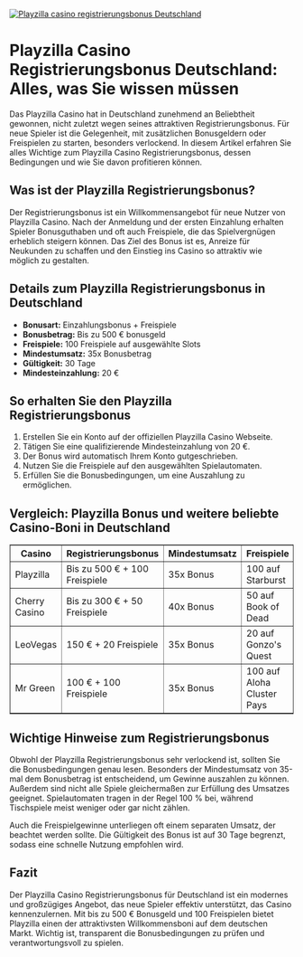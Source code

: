 [![Playzilla casino registrierungsbonus Deutschland](https://123-caf.pages.dev/gitsignup.png)](https://vrmoo.ru/Bt82HjjY)

<h1>Playzilla Casino Registrierungsbonus Deutschland: Alles, was Sie wissen müssen</h1>  <p>Das Playzilla Casino hat in Deutschland zunehmend an Beliebtheit gewonnen, nicht zuletzt wegen seines attraktiven Registrierungsbonus. Für neue Spieler ist die Gelegenheit, mit zusätzlichen Bonusgeldern oder Freispielen zu starten, besonders verlockend. In diesem Artikel erfahren Sie alles Wichtige zum Playzilla Casino Registrierungsbonus, dessen Bedingungen und wie Sie davon profitieren können.</p>  <h2>Was ist der Playzilla Registrierungsbonus?</h2>  <p>Der Registrierungsbonus ist ein Willkommensangebot für neue Nutzer von Playzilla Casino. Nach der Anmeldung und der ersten Einzahlung erhalten Spieler Bonusguthaben und oft auch Freispiele, die das Spielvergnügen erheblich steigern können. Das Ziel des Bonus ist es, Anreize für Neukunden zu schaffen und den Einstieg ins Casino so attraktiv wie möglich zu gestalten.</p>  <h2>Details zum Playzilla Registrierungsbonus in Deutschland</h2>  <ul>   <li><strong>Bonusart:</strong> Einzahlungsbonus + Freispiele</li>   <li><strong>Bonusbetrag:</strong> Bis zu 500 € bonusgeld</li>   <li><strong>Freispiele:</strong> 100 Freispiele auf ausgewählte Slots</li>   <li><strong>Mindestumsatz:</strong> 35x Bonusbetrag</li>   <li><strong>Gültigkeit:</strong> 30 Tage</li>   <li><strong>Mindesteinzahlung:</strong> 20 €</li> </ul>  <h2>So erhalten Sie den Playzilla Registrierungsbonus</h2>  <ol>   <li>Erstellen Sie ein Konto auf der offiziellen Playzilla Casino Webseite.</li>   <li>Tätigen Sie eine qualifizierende Mindesteinzahlung von 20 €.</li>   <li>Der Bonus wird automatisch Ihrem Konto gutgeschrieben.</li>   <li>Nutzen Sie die Freispiele auf den ausgewählten Spielautomaten.</li>   <li>Erfüllen Sie die Bonusbedingungen, um eine Auszahlung zu ermöglichen.</li> </ol>  <h2>Vergleich: Playzilla Bonus und weitere beliebte Casino-Boni in Deutschland</h2>  <table border="1" cellpadding="8" cellspacing="0">   <thead>     <tr>       <th>Casino</th>       <th>Registrierungsbonus</th>       <th>Mindestumsatz</th>       <th>Freispiele</th>     </tr>   </thead>   <tbody>     <tr>       <td>Playzilla</td>       <td>Bis zu 500 € + 100 Freispiele</td>       <td>35x Bonus</td>       <td>100 auf Starburst</td>     </tr>     <tr>       <td>Cherry Casino</td>       <td>Bis zu 300 € + 50 Freispiele</td>       <td>40x Bonus</td>       <td>50 auf Book of Dead</td>     </tr>     <tr>       <td>LeoVegas</td>       <td>150 € + 20 Freispiele</td>       <td>35x Bonus</td>       <td>20 auf Gonzo's Quest</td>     </tr>     <tr>       <td>Mr Green</td>       <td>100 € + 100 Freispiele</td>       <td>35x Bonus</td>       <td>100 auf Aloha Cluster Pays</td>     </tr>   </tbody> </table>  <h2>Wichtige Hinweise zum Registrierungsbonus</h2>  <p>Obwohl der Playzilla Registrierungsbonus sehr verlockend ist, sollten Sie die Bonusbedingungen genau lesen. Besonders der Mindestumsatz von 35-mal dem Bonusbetrag ist entscheidend, um Gewinne auszahlen zu können. Außerdem sind nicht alle Spiele gleichermaßen zur Erfüllung des Umsatzes geeignet. Spielautomaten tragen in der Regel 100 % bei, während Tischspiele meist weniger oder gar nicht zählen.</p>  <p>Auch die Freispielgewinne unterliegen oft einem separaten Umsatz, der beachtet werden sollte. Die Gültigkeit des Bonus ist auf 30 Tage begrenzt, sodass eine schnelle Nutzung empfohlen wird.</p>  <h2>Fazit</h2>  <p>Der Playzilla Casino Registrierungsbonus für Deutschland ist ein modernes und großzügiges Angebot, das neue Spieler effektiv unterstützt, das Casino kennenzulernen. Mit bis zu 500 € Bonusgeld und 100 Freispielen bietet Playzilla einen der attraktivsten Willkommensboni auf dem deutschen Markt. Wichtig ist, transparent die Bonusbedingungen zu prüfen und verantwortungsvoll zu spielen.</p>